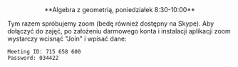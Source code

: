 <center>
**Algebra z geometrią, poniedziałek 8:30-10:00**
</center>

Tym razem spróbujemy zoom (bedę również dostępny na Skype). Aby 
dołączyć do zajęć, po założeniu darmowego konta i instalacji aplikacji zoom
wystarczy wcisnąć "Join" i wpisać dane:

```
Meeting ID: 715 658 600
Password: 034422
```
